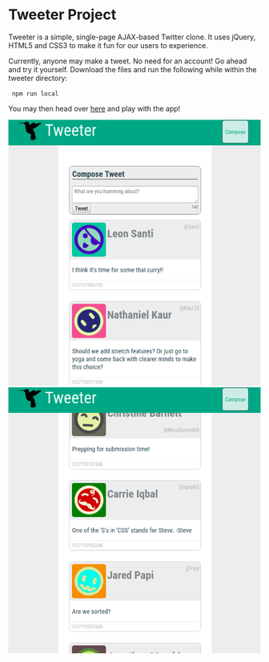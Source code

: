 # Tweeter Project

Tweeter is a simple, single-page AJAX-based Twitter clone. It uses jQuery, HTML5 and CSS3 to make it fun for our users to experience.

Currently, anyone may make a tweet. No need for an account! Go ahead and try it yourself. Download the files and run the following while within the tweeter directory:

```
 npm run local
```

You may then head over [here](http://localhost:8080/) and play with the app!

!["The feed!"](https://github.com/ChibweMw/tweeter/blob/master/docs/Top-of-page.png?raw=true)
!["Active Feed!"](https://github.com/ChibweMw/tweeter/blob/master/docs/Some-tweets.png?raw=true)